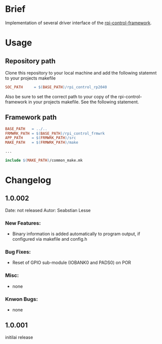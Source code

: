 # Brief

Implementation of several driver interface of the [rpi-control-framework](https://github.com/smuuze/rpi_control_frmwrk).

# Usage

## Repository path

Clone this repository to your local machine and add the following statemnt to your projects makefile

```Makefile
SOC_PATH     = $(BASE_PATH)/rpi_control_rp2040
```
Also be sure to set the correct path to your copy of the rpi-control-framework in your projects makefile.
See the following statement.

## Framework path

```Makefile
BASE_PATH   = ../..
FRMWRK_PATH = $(BASE_PATH)/rpi_control_frmwrk
APP_PATH    = $(FRMWRK_PATH)/src
MAKE_PATH   = $(FRMWRK_PATH)/make

...

include $(MAKE_PATH)/common_make.mk
```

# Changelog

## 1.0.002

Date: not released
Autor: Seabstian Lesse

### New Features:

- Binary information is added automatically to program output, if configured via makefile and config.h

### Bug Fixes:

- Reset of GPIO sub-module (IOBANK0 and PADS0) on POR

### Misc:

- none

### Knwon Bugs:

- none

## 1.0.001

initilai release